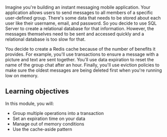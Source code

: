 Imagine you're building an instant messaging mobile application. Your application allows users to send messages to all members of a specific user-defined group. There's some data that needs to be stored about each user like their username, email, and password. So you decide to use SQL Server to create a relational database for that information. However, the messages themselves need to be sent and accessed quickly and a relational database is too slow for that.

You decide to create a Redis cache because of the number of benefits it provides. For example, you'll use transactions to ensure a message with a picture and text are sent together. You'll use data expiration to reset the name of the group chat after an hour. Finally, you'll use eviction policies to make sure the oldest messages are being deleted first when you're running low on memory.

## Learning objectives

In this module, you will:
- Group multiple operations into a transaction
- Set an expiration time on your data
- Manage out of memory conditions
- Use the cache-aside pattern


